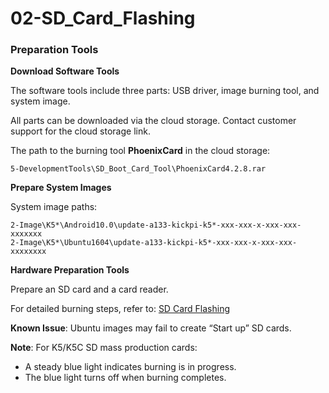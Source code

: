 # 02-SD_Card_Flashing

### Preparation Tools

**Download Software Tools**  

The software tools include three parts: USB driver, image burning tool, and system image.  

All parts can be downloaded via the cloud storage. Contact customer support for the cloud storage link.  

The path to the burning tool **PhoenixCard** in the cloud storage:  

```  
5-DevelopmentTools\SD_Boot_Card_Tool\PhoenixCard4.2.8.rar  
```

**Prepare System Images**  

System image paths:  

```  
2-Image\K5*\Android10.0\update-a133-kickpi-k5*-xxx-xxx-x-xxx-xxx-xxxxxxx 
2-Image\K5*\Ubuntu1604\update-a133-kickpi-k5*-xxx-xxx-x-xxx-xxx-xxxxxxxx 
```

**Hardware Preparation Tools**  

Prepare an SD card and a card reader.  

For detailed burning steps, refer to: [SD Card Flashing](../../../common/en/allwinner_burnning/SD_Card_Flashing.md)  

**Known Issue**: Ubuntu images may fail to create “Start up” SD cards.  

**Note**: For K5/K5C SD mass production cards:  

- A steady blue light indicates burning is in progress.  
- The blue light turns off when burning completes.  

